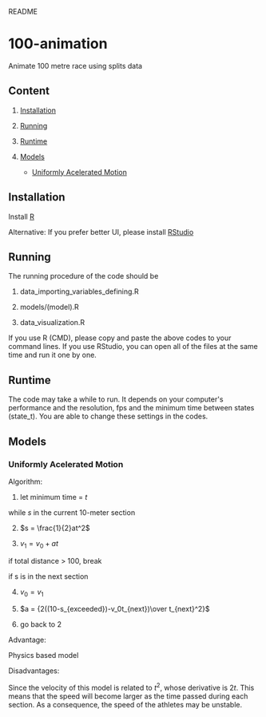 README

# 100-animation

Animate 100 metre race using splits data

## Content

1. [Installation](https://github.com/tonyy0001/100-animation/edit/main/README.md#installation)

2. [Running](https://github.com/tonyy0001/100-animation/edit/main/README.md#Running)

3. [Runtime](https://github.com/tonyy0001/100-animation/edit/main/README.md#Runtime)

4. [Models](https://github.com/tonyy0001/100-animation/edit/main/README.md#Models) 

   - [Uniformly Acelerated Motion](https://github.com/tonyy0001/100-animation/edit/main/README.md#uniformly-acelerated-motion)

## Installation

Install [R](https://cran.r-project.org/bin/windows/base/)

Alternative: If you prefer better UI, please install [RStudio](https://posit.co/downloads/)

## Running

The running procedure of the code should be

1. data_importing_variables_defining.R

2. models/(model).R

3. data_visualization.R

If you use R (CMD), please copy and paste the above codes to your command lines. If you use RStudio, you can open all of the files at the same time and run it one by one. 

## Runtime

The code may take a while to run. It depends on your computer's performance and the resolution, fps and the minimum time between states (state_t). You are able to change these settings in the codes. 

## Models

### Uniformly Acelerated Motion

Algorithm:

1. let minimum time = $t$

while $s$ in the current 10-meter section

2. $s = \frac{1}{2}at^2$

3. $v_1 = v_0 + at$

if total distance > 100, break

if s is in the next section

4. $v_0 = v_1$

5. $a = {2((10-s_{exceeded})-v_0t_{next})\over t_{next}^2}$

6. go back to 2

Advantage:

Physics based model

Disadvantages:

Since the velocity of this model is related to $t^2$, whose derivative is $2t$. This means that the speed will become larger as the time passed during each section. As a consequence, the speed of the athletes may be unstable. 
